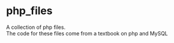 # php_files
A collection of php files.  
The code for these files come from a textbook on php and MySQL
